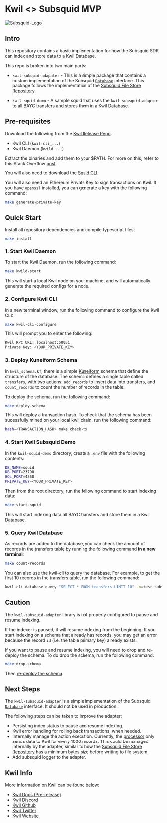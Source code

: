 # Kwil <> Subsquid MVP

![Subsquid-Logo](https://lw3-lesson-banners.s3.us-east-2.amazonaws.com/a61de84e-59a3-4563-b728-82460298d570-615b7aa0-d977-4e05-a1c3-a00982a9c47a)

## Intro

This repository contains a basic implementation for how the Subsquid SDK can index and store data to a Kwil Database.

This repo is broken into two main parts:

- `kwil-subquid-adapater` - This is a simple package that contains a custom implementation of the Subsquid [`Database`](https://docs.subsquid.io/store/custom-database/) interface. This package follows the implementation of the [Subsquid File Store Repository](https://github.com/subsquid/squid-file-store/tree/master/file-store).

- `kwil-squid-demo` - A sample squid that uses the `kwil-subsquid-adapter` to all BAYC transfers and stores them in a Kwil Database.

## Pre-requisites

Download the following from the [Kwil Release Repo](https://github.com/kwilteam/binary-releases/releases).

- Kwil CLI (`kwil-cli_...`)
- Kwil Daemon (`kwild_...`)

Extract the binaries and add them to your $PATH. For more on this, refer to this Stack Overflow [post](https://stackoverflow.com/questions/26021116/installing-a-program-through-mac-command-line-by-putting-binary-in-my-path).

You will also need to download the [Squid CLI](https://docs.subsquid.io/squid-cli/installation/).

You will also need an Ethereum Private Key to sign transactions on Kwil. If you have `openssl` installed, you can generate a key with the following command:

```bash
make generate-private-key
```

## Quick Start

Install all repository dependencies and compile typescript files:

```bash
make install
```

### 1. Start Kwil Daemon

To start the Kwil Daemon, run the following command:

```bash
make kwild-start
```

This will start a local Kwil node on your machine, and will automatically generate the required configs for a node.

### 2. Configure Kwil CLI

In a new terminal window, run the following command to configure the Kwil CLI:

```bash
make kwil-cli-configure
```

This will prompt you to enter the following:

```bash
Kwil RPC URL: localhost:50051
Private Key: <YOUR_PRIVATE_KEY>
```

### 3. Deploy Kuneiform Schema

In `kwil_schema.kf`, there is a simple [Kuneiform](https://docs.kwil.com/docs/kuneiform/introduction) schema that define the structure of the database. The schema defines a single table called `transfers`, with two actions: `add_records` to insert data into transfers, and `count_records` to count the number of records in the table.

To deploy the schema, run the following command:

```bash
make deploy-schema
```

This will deploy a transaction hash. To check that the schema has been sucessfully mined on your local kwil chain, run the following command:

```bash
hash=<TRANSACTION_HASH> make check-tx
```

### 4. Start Kwil Subsquid Demo

In the `kwil-squid-demo` directory, create a `.env` file with the following contents:

```bash
DB_NAME=squid
DB_PORT=23798
GQL_PORT=4350
PRIVATE_KEY=<YOUR_PRIVATE_KEY>
```

Then from the root directory, run the following command to start indexing data:

```bash
make start-squid
```

This will start indexing data all BAYC transfers and store them in a Kwil Database.

### 5. Query Kwil Database

As records are added to the database, you can check the amount of records in the transfers table by running the following command **in a new terminal**:

```bash
make count-records
```

You can also use the kwil-cli to query the database. For example, to get the first 10 records in the transfers table, run the following command:

```bash
kwil-cli database query "SELECT * FROM transfers LIMIT 10" -n=test_subsquid
```

## Caution

The `kwil-subsquid-adapter` library is not properly configured to pause and resume indexing.

If the indexer is paused, it will resume indexing from the beginning. If you start indexing on a schema that already has records, you may get an error because the record `id` (i.e. the table primary key) already exists.

If you want to pause and resume indexing, you will need to drop and re-deploy the schema. To do drop the schema, run the following command:

```bash
make drop-schema
```

Then [re-deploy the schema](#3-deploy-kuneiform-schema).

## Next Steps

The `kwil-subsquid-adapter` is a simple implementation of the Subsquid [`Database`](https://docs.subsquid.io/store/custom-database/) interface. It should not be used in production.

The following steps can be taken to improve the adapter:

- Persisting index status to pause and resume indexing.
- Kwil error handling for rolling back transactions, when needed.
- Internally manage the action execution. Currently, the [processor](./kwil-squid-demo//src/main.ts) only sends data to Kwil for every 1000 records. This could be managed internally by the adapter, similar to how the [Subsquid File Store Repository](https://github.com/subsquid/squid-file-store) has a minimum bytes size before writing to file system.
- Add subsquid logger to the adapter.

## Kwil Info

More information on Kwil can be found below:

- [Kwil Docs (Pre-release)](https://prerelease.kwil.com/)
- [Kwil Discord](https://discord.com/invite/HzRPZ59Kay/)
- [Kwil Github](https://github.com/kwilteam)
- [Kwil Twitter](https://twitter.com/kwilteam)
- [Kwil Website](https://kwil.com/)
